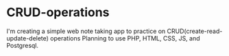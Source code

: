 # CRUD-operations
I'm creating a simple web note taking app to practice on CRUD(create-read-update-delete) operations
Planning to use PHP, HTML, CSS, JS, and Postgresql.

